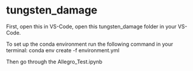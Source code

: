 # tungsten_damage

First, open this in VS-Code, open this tungsten_damage folder in your VS-Code. 

To set up the conda environment run the following command in your terminal:
conda env create -f environment.yml

Then go through the Allegro_Test.ipynb



